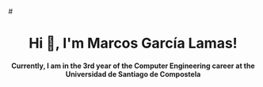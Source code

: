 #<h1 align='center'>Hi 👋, I'm Marcos García Lamas!</h1>
 <h4 align='center'>Currently, I am in the 3rd year of the Computer Engineering career at the Universidad de Santiago de Compostela</h4>
